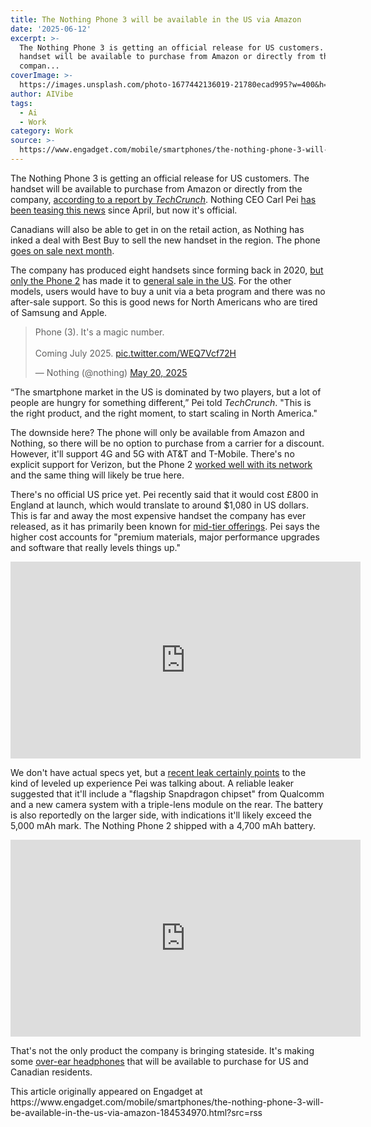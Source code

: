 ```yaml
---
title: The Nothing Phone 3 will be available in the US via Amazon
date: '2025-06-12'
excerpt: >-
  The Nothing Phone 3 is getting an official release for US customers. The
  handset will be available to purchase from Amazon or directly from the
  compan...
coverImage: >-
  https://images.unsplash.com/photo-1677442136019-21780ecad995?w=400&h=200&fit=crop&auto=format
author: AIVibe
tags:
  - Ai
  - Work
category: Work
source: >-
  https://www.engadget.com/mobile/smartphones/the-nothing-phone-3-will-be-available-in-the-us-via-amazon-184534970.html?src=rss
---
```

<p>The Nothing Phone 3 is getting an official release for US customers. The handset will be available to purchase from Amazon or directly from the company, <a data-i13n="cpos:1;pos:1" href="https://techcrunch.com/2025/06/12/nothings-new-phone-3-will-be-available-on-general-sale-in-the-us/">according to a report by <em>TechCrunch</em></a>. Nothing CEO Carl Pei <a data-i13n="cpos:2;pos:1" href="https://x.com/getpeid/status/1917040614304264507?t=hV3GdAdxhnBK4zpAQKDtZQ&amp;s=19">has been teasing this news</a> since April, but now it&#39;s official.</p>
<p>Canadians will also be able to get in on the retail action, as Nothing has inked a deal with Best Buy to sell the new handset in the region. The phone <a data-i13n="cpos:3;pos:1" href="https://www.engadget.com/mobile/smartphones/the-nothing-phone-3-arrives-in-july-134121908.html">goes on sale next month</a>.</p>
<span id="end-legacy-contents"></span><p>The company has produced eight handsets since forming back in 2020, <a data-i13n="cpos:4;pos:1" href="https://www.engadget.com/nothing-phone-2-review-an-offbeat-alternative-to-boring-midrange-phones-specs-price-160002218.html">but only the Phone 2</a> has made it to <a data-i13n="cpos:5;pos:1" href="https://techcrunch.com/2023/07/11/nothings-phone-2-is-up-for-pre-order-starting-at-599/">general sale in the US</a>. For the other models, users would have to buy a unit via a beta program and there was no after-sale support. So this is good news for North Americans who are tired of Samsung and Apple.&nbsp;</p>
<div id="7fd04cccb6294fab8ba85b1d67ab392f"><blockquote class="twitter-tweet"><p lang="en" dir="ltr">Phone (3). It&#39;s a magic number. <br><br>Coming July 2025. <a href="https://t.co/WEQ7Vcf72H">pic.twitter.com/WEQ7Vcf72H</a></p>— Nothing (@nothing) <a href="https://twitter.com/nothing/status/1924752017370526201?ref_src=twsrc%5Etfw">May 20, 2025</a></blockquote>
 

</div>
<p>“The smartphone market in the US is dominated by two players, but a lot of people are hungry for something different,” Pei told <em>TechCrunch</em>. &quot;This is the right product, and the right moment, to start scaling in North America.&quot;</p>
<p>The downside here? The phone will only be available from Amazon and Nothing, so there will be no option to purchase from a carrier for a discount. However, it&#39;ll support 4G and 5G with AT&amp;T and T-Mobile. There&#39;s no explicit support for Verizon, but the Phone 2 <a data-i13n="cpos:6;pos:1" href="https://www.theverge.com/23803460/nothing-phone-2-verizon-works-okay-wouldnt-depend-on-it">worked well with its network</a> and the same thing will likely be true here.</p>
<p>There&#39;s no official US price yet. Pei recently said that it would cost £800 in England at launch, which would translate to around $1,080 in US dollars. This is far and away the most expensive handset the company has ever released, as it has primarily been known for <a data-i13n="cpos:7;pos:1" href="https://www.engadget.com/mobile/smartphones/nothing-phone-3a-and-3a-pro-review-rising-above-the-boring-competition-120014496.html">mid-tier offerings</a>. Pei says the higher cost accounts for &quot;premium materials, major performance upgrades and software that really levels things up.&quot;</p>
<div id="3b4a18be1fe24f30b3d30e58acebab05"><iframe width="560" height="315" src="https://www.youtube.com/embed/dNR550z7xXU?si=CivTOBW9rXlYTJyz&amp;start=40" title="YouTube video player" frameborder="0" allowfullscreen></iframe></div>
<p>We don&#39;t have actual specs yet, but a <a data-i13n="cpos:8;pos:1" href="https://www.techradar.com/phones/nothing-phones/the-latest-nothing-phone-3-leak-hints-at-chipset-camera-and-battery-specifications">recent leak certainly points</a> to the kind of leveled up experience Pei was talking about. A reliable leaker suggested that it&#39;ll include a &quot;flagship Snapdragon chipset&quot; from Qualcomm and a new camera system with a triple-lens module on the rear. The battery is also reportedly on the larger side, with indications it&#39;ll likely exceed the 5,000 mAh mark. The Nothing Phone 2 shipped with a 4,700 mAh battery.</p>
<div id="6b2750b737c9417bac80413ea2e6db66"><iframe width="560" height="315" src="https://www.youtube.com/embed/lyrrLa2zdLg?si=MoIUdSnNcu0dvshB" title="YouTube video player" frameborder="0" allowfullscreen></iframe></div>
<p>That&#39;s not the only product the company is bringing stateside. It&#39;s making some <a data-i13n="cpos:9;pos:1" href="https://www.theverge.com/news/668395/nothing-is-making-over-ears">over-ear headphones</a> that will be available to purchase for US and Canadian residents.</p>This article originally appeared on Engadget at https://www.engadget.com/mobile/smartphones/the-nothing-phone-3-will-be-available-in-the-us-via-amazon-184534970.html?src=rss
